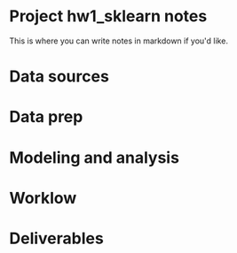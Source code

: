 # Project hw1_sklearn notes

 
This is where you can write notes in markdown if you'd like.

# Data sources


# Data prep


# Modeling and analysis


# Worklow


# Deliverables

